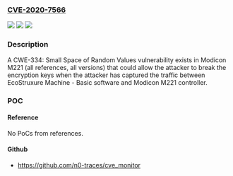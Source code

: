 ### [CVE-2020-7566](https://cve.mitre.org/cgi-bin/cvename.cgi?name=CVE-2020-7566)
![](https://img.shields.io/static/v1?label=Product&message=Modicon%20M221%2C%20all%20references%2C%20all%20versions&color=blue)
![](https://img.shields.io/static/v1?label=Version&message=n%2Fa&color=blue)
![](https://img.shields.io/static/v1?label=Vulnerability&message=CWE-334%3A%20Small%20Space%20of%20Random%20Values%C3%8A&color=brighgreen)

### Description

A CWE-334: Small Space of Random Values vulnerability exists in Modicon M221 (all references, all versions) that could allow the attacker to break the encryption keys when the attacker has captured the traffic between EcoStruxure Machine - Basic software and Modicon M221 controller.

### POC

#### Reference
No PoCs from references.

#### Github
- https://github.com/n0-traces/cve_monitor

